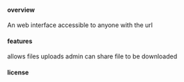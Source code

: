 ####  overview
An web interface accessible to anyone with the url

#### features
allows files uploads
admin can share file to be downloaded

#### license
